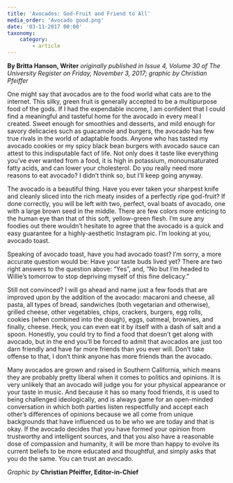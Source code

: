```yaml
---
title: 'Avocados: God-Fruit and Friend to All'
media_order: 'Avocado good.png'
date: '03-11-2017 00:00'
taxonomy:
    category:
        - article
---
```


**By Britta Hanson, Writer** _originally published in Issue 4, Volume 30 of The University Register on Friday, November 3, 2017; graphic by Christian Pfeiffer_

One might say that avocados are to the food world what cats are to the internet. This silky, green fruit is generally accepted to be a multipurpose food of the gods. If I had the expendable income, I am confident that I could find a meaningful and tasteful home for the avocado in every meal I created. Sweet enough for smoothies and desserts, and mild enough for savory delicacies such as guacamole and burgers, the avocado has few true rivals in the world of adaptable foods. Anyone who has tasted my avocado cookies or my spicy black bean burgers with avocado sauce can attest to this indisputable fact of life. Not only does it taste like everything you’ve ever wanted from a food, it is high in potassium, monounsaturated fatty acids, and can lower your cholesterol. Do you really need more reasons to eat avocado? I didn’t think so, but I’ll keep going anyway. 

The avocado is a beautiful thing. Have you ever taken your sharpest knife and cleanly sliced into the rich meaty insides of a perfectly ripe god-fruit? If done correctly, you will be left with two, perfect, oval boats of avocado, one with a large brown seed in the middle. There are few colors more enticing to the human eye than that of this soft, yellow-green flesh. I’m sure any foodies out there wouldn’t hesitate to agree that the avocado is a quick and easy guarantee for a highly-aesthetic Instagram pic. I’m looking at you, avocado toast. 

Speaking of avocado toast, have you had avocado toast? I’m sorry, a more accurate question would be: Have your taste buds lived yet? There are two right answers to the question above: “Yes”, and, “No but I’m headed to Willie’s tomorrow to stop depriving myself of this fine delicacy.” 

Still not convinced? I will go ahead and name just a few foods that are improved upon by the addition of the avocado: macaroni and cheese, all pasta, all types of bread, sandwiches (both vegetarian and otherwise), grilled cheese, other vegetables, chips, crackers, burgers, egg rolls, cookies (when combined into the dough), eggs, oatmeal, brownies, and finally, cheese. Heck, you can even eat it by itself with a dash of salt and a spoon. Honestly, you could try to find a food that doesn’t get along with avocado, but in the end you’ll be forced to admit that avocados are just too darn friendly and have far more friends than you ever will. Don’t take offense to that, I don’t think anyone has more friends than the avocado. 

Many avocados are grown and raised in Southern California, which means they are probably pretty liberal when it comes to politics and opinions. It is very unlikely that an avocado will judge you for your physical appearance or your taste in music. And because it has so many food friends, it is used to being challenged ideologically, and is always game for an open-minded conversation in which both parties listen respectfully and accept each other’s differences of opinions because we all come from unique backgrounds that have influenced us to be who we are today and that is okay. If the avocado decides that you have formed your opinion from trustworthy and intelligent sources, and that you also have a reasonable dose of compassion and humanity, it will be more than happy to evolve its current beliefs to be more educated and thoughtful, and simply asks that you do the same. You can trust an avocado.

_Graphic by_ **Christian Pfeiffer, Editor-in-Chief**